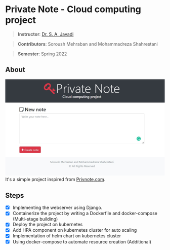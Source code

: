 # Private Note - Cloud computing project

> **Instructor**: [Dr. S. A. Javadi](https://scholar.google.com/citations?user=Va7RTUsAAAAJ&hl=en)

> **Contributors**: Soroush Mehraban and Mohammadreza Shahrestani

> **Semester**: Spring 2022
## About
![homepage](doc/homepage.jpg)
It's a simple project inspired from [Privnote.com](https://privnote.com).
## Steps
- [x] Implementing the webserver using Django.
- [x] Containerize the project by writing a Dockerfile and docker-compose (Multi-stage building) 
- [x] Deploy the project on kubernetes
- [x] Add HPA component on kubernetes cluster for auto scaling
- [x] Implementation of helm chart on kubernetes cluster
- [x] Using docker-compose to automate resource creation (Additional)
